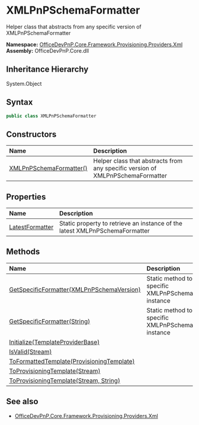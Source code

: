 # XMLPnPSchemaFormatter
Helper class that abstracts from any specific version of XMLPnPSchemaFormatter  

**Namespace:** [OfficeDevPnP.Core.Framework.Provisioning.Providers.Xml](OfficeDevPnP.Core.Framework.Provisioning.Providers.Xml.md)  
**Assembly:** OfficeDevPnP.Core.dll  
## Inheritance Hierarchy
System.Object  

## Syntax
```C#
public class XMLPnPSchemaFormatter
```
## Constructors
|**Name**|**Description**|
|:-----|:-----|
| [XMLPnPSchemaFormatter()](OfficeDevPnP.Core.Framework.Provisioning.Providers.Xml.XMLPnPSchemaFormatter.ctor1.md) |  Helper class that abstracts from any specific version of XMLPnPSchemaFormatter 
## Properties
|**Name**|**Description**|
|:-----|:-----|
| [LatestFormatter](OfficeDevPnP.Core.Framework.Provisioning.Providers.Xml.XMLPnPSchemaFormatter.LatestFormatter.md) | Static property to retrieve an instance of the latest XMLPnPSchemaFormatter
## Methods
|**Name**|**Description**|
|:-----|:-----|
| [GetSpecificFormatter(XMLPnPSchemaVersion)](OfficeDevPnP.Core.Framework.Provisioning.Providers.Xml.XMLPnPSchemaFormatter.30329f01.md) | Static method to retrieve a specific XMLPnPSchemaFormatter instance
| [GetSpecificFormatter(String)](OfficeDevPnP.Core.Framework.Provisioning.Providers.Xml.XMLPnPSchemaFormatter.40303142.md) | Static method to retrieve a specific XMLPnPSchemaFormatter instance
| [Initialize(TemplateProviderBase)](OfficeDevPnP.Core.Framework.Provisioning.Providers.Xml.XMLPnPSchemaFormatter.d92f5067.md) | 
| [IsValid(Stream)](OfficeDevPnP.Core.Framework.Provisioning.Providers.Xml.XMLPnPSchemaFormatter.13870f06.md) | 
| [ToFormattedTemplate(ProvisioningTemplate)](OfficeDevPnP.Core.Framework.Provisioning.Providers.Xml.XMLPnPSchemaFormatter.34498a5d.md) | 
| [ToProvisioningTemplate(Stream)](OfficeDevPnP.Core.Framework.Provisioning.Providers.Xml.XMLPnPSchemaFormatter.d70e8f84.md) | 
| [ToProvisioningTemplate(Stream, String)](OfficeDevPnP.Core.Framework.Provisioning.Providers.Xml.XMLPnPSchemaFormatter.fef913ef.md) | 
## See also
- [OfficeDevPnP.Core.Framework.Provisioning.Providers.Xml](OfficeDevPnP.Core.Framework.Provisioning.Providers.Xml.md)
